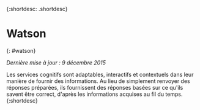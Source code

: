 {:shortdesc: .shortdesc} 

# Watson
{: #watson}

*Dernière mise à jour : 9 décembre 2015*

Les services cognitifs sont adaptables, interactifs et contextuels dans leur manière de fournir des
  informations. Au lieu de simplement renvoyer des réponses préparées, ils fournissent des réponses basées sur
ce qu'ils savent être correct, d'après les informations acquises au fil du temps.
{:shortdesc}




